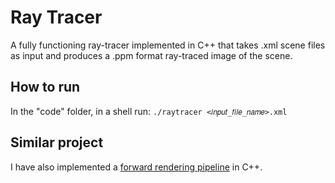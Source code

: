 # Ray Tracer


A fully functioning ray-tracer implemented in C++ that takes .xml scene files as input and produces a .ppm format ray-traced image of the scene.

## How to run

In the "code" folder, in a shell run: `./raytracer <𝑖𝑛𝑝𝑢𝑡_𝑓𝑖𝑙𝑒_𝑛𝑎𝑚𝑒>.xml`


## Similar project

I have also implemented a [forward rendering pipeline](https://github.com/AlyAsad/Forward-Rendering-Pipeline) in C++.
